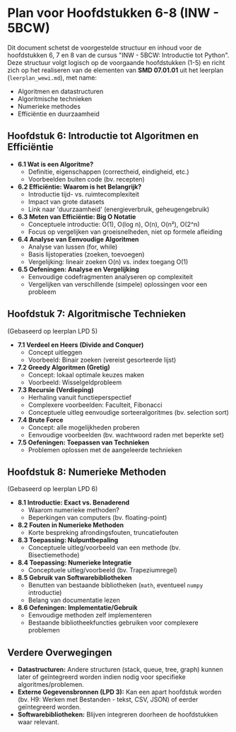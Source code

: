 # Plan voor Hoofdstukken 6-8 (INW - 5BCW)

Dit document schetst de voorgestelde structuur en inhoud voor de hoofdstukken 6, 7 en 8 van de cursus "INW - 5BCW: Introductie tot Python". Deze structuur volgt logisch op de voorgaande hoofdstukken (1-5) en richt zich op het realiseren van de elementen van **SMD 07.01.01** uit het leerplan (`leerplan_wewi.md`), met name:

*   Algoritmen en datastructuren
*   Algoritmische technieken
*   Numerieke methodes
*   Efficiëntie en duurzaamheid

## Hoofdstuk 6: Introductie tot Algoritmen en Efficiëntie

*   **6.1 Wat is een Algoritme?**
    *   Definitie, eigenschappen (correctheid, eindigheid, etc.)
    *   Voorbeelden buiten code (bv. recepten)
*   **6.2 Efficiëntie: Waarom is het Belangrijk?**
    *   Introductie tijd- vs. ruimtecomplexiteit
    *   Impact van grote datasets
    *   Link naar 'duurzaamheid' (energieverbruik, geheugengebruik)
*   **6.3 Meten van Efficiëntie: Big O Notatie**
    *   Conceptuele introductie: O(1), O(log n), O(n), O(n²), O(2^n)
    *   Focus op vergelijken van groeisnelheden, niet op formele afleiding
*   **6.4 Analyse van Eenvoudige Algoritmen**
    *   Analyse van lussen (for, while)
    *   Basis lijstoperaties (zoeken, toevoegen)
    *   Vergelijking: lineair zoeken O(n) vs. index toegang O(1)
*   **6.5 Oefeningen: Analyse en Vergelijking**
    *   Eenvoudige codefragmenten analyseren op complexiteit
    *   Vergelijken van verschillende (simpele) oplossingen voor een probleem

## Hoofdstuk 7: Algoritmische Technieken

(Gebaseerd op leerplan LPD 5)

*   **7.1 Verdeel en Heers (Divide and Conquer)**
    *   Concept uitleggen
    *   Voorbeeld: Binair zoeken (vereist gesorteerde lijst)
*   **7.2 Greedy Algoritmen (Gretig)**
    *   Concept: lokaal optimale keuzes maken
    *   Voorbeeld: Wisselgeldprobleem
*   **7.3 Recursie (Verdieping)**
    *   Herhaling vanuit functieperspectief
    *   Complexere voorbeelden: Faculteit, Fibonacci
    *   Conceptuele uitleg eenvoudige sorteeralgoritmes (bv. selection sort)
*   **7.4 Brute Force**
    *   Concept: alle mogelijkheden proberen
    *   Eenvoudige voorbeelden (bv. wachtwoord raden met beperkte set)
*   **7.5 Oefeningen: Toepassen van Technieken**
    *   Problemen oplossen met de aangeleerde technieken

## Hoofdstuk 8: Numerieke Methoden

(Gebaseerd op leerplan LPD 6)

*   **8.1 Introductie: Exact vs. Benaderend**
    *   Waarom numerieke methoden?
    *   Beperkingen van computers (bv. floating-point)
*   **8.2 Fouten in Numerieke Methoden**
    *   Korte bespreking afrondingsfouten, truncatiefouten
*   **8.3 Toepassing: Nulpuntbepaling**
    *   Conceptuele uitleg/voorbeeld van een methode (bv. Bisectiemethode)
*   **8.4 Toepassing: Numerieke Integratie**
    *   Conceptuele uitleg/voorbeeld (bv. Trapeziumregel)
*   **8.5 Gebruik van Softwarebibliotheken**
    *   Benutten van bestaande bibliotheken (`math`, eventueel `numpy` introductie)
    *   Belang van documentatie lezen
*   **8.6 Oefeningen: Implementatie/Gebruik**
    *   Eenvoudige methoden zelf implementeren
    *   Bestaande bibliotheekfuncties gebruiken voor complexere problemen

## Verdere Overwegingen

*   **Datastructuren:** Andere structuren (stack, queue, tree, graph) kunnen later of geïntegreerd worden indien nodig voor specifieke algoritmes/problemen.
*   **Externe Gegevensbronnen (LPD 3):** Kan een apart hoofdstuk worden (bv. H9: Werken met Bestanden - tekst, CSV, JSON) of eerder geïntegreerd worden.
*   **Softwarebibliotheken:** Blijven integreren doorheen de hoofdstukken waar relevant. 